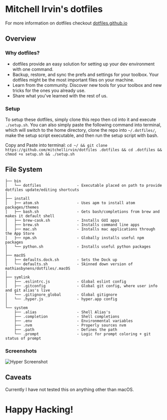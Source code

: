 # Mitchell Irvin's dotfiles

For more information on dotfiles checkout [dotfiles.github.io](http://dotfiles.github.io/)

## Overview

### Why dotfiles?
* dotfiles provide an easy solution for setting up your dev environment with one command.
* Backup, restore, and sync the prefs and settings for your toolbox. Your dotfiles might be the most important files on your machine.
* Learn from the community. Discover new tools for your toolbox and new tricks for the ones you already use.
* Share what you've learned with the rest of us.


### Setup
To setup these dotfiles, simply clone this repo then cd into it and execute `./setup.sh`. You can also simply paste the following command into terminal, which will switch to the home directory, clone the repo into `~/.dotfiles/`, make the setup script executable, and then run the setup script with bash.


Copy and Paste into terminal: `cd ~/ && git clone https://github.com/mitchellirvin/dotfiles .dotfiles && cd .dotfiles && chmod +x setup.sh && ./setup.sh`

## File System

    ├── bin
    │   └── dotfiles                - Executable placed on path to provide dotfiles update/editing shortcuts
    │
    ├── install
    │   ├── atom.sh                 - Uses apm to install atom packages/themes
    │   ├── bash.sh                 - Gets bash/completions from brew and makes it default shell
    │   ├── brew-cask.sh            - Installs GUI apps
    │   ├── brew.sh                 - Installs command line apps
    │   ├── mac.sh                  - Installs mac applications through the App Store
    │   ├── npm.sh                  - Globally installs useful npm packages
    │   └── python.sh               - Installs useful python packages
    │
    ├── macOS
    │   ├── defaults.dock.sh        - Sets the Dock up
    │   └── defaults.sh             - Skinned down version of mathiasbynens/dotfiles/.macOS
    │
    ├── symlink
    │   ├── .eslintrc.js            - Global eslint config
    │   ├── .gitconfig              - Global git config, where user info and git alias's live
    │   └── .gitignore_global       - Global gitignore
    │   └── .hyper.js               - hyper.app config
    │
    └── system
        ├── .alias                  - Shell Alias's
        ├── .completion             - Shell completions
        ├── .env                    - Environmental variables
        ├── .nvm                    - Properly sources nvm
        ├── .path                   - Defines the path
        └── .prompt                 - Logic for prompt coloring + git status of prompt

### Screenshots
![Hyper Screenshot](docs/HyperScreenShot.png)

## Caveats
Currently I have not tested this on anything other than macOS.

# Happy Hacking!
